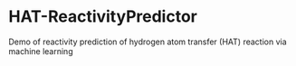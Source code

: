 # HAT-ReactivityPredictor
Demo of reactivity prediction of hydrogen atom transfer (HAT) reaction via machine learning

